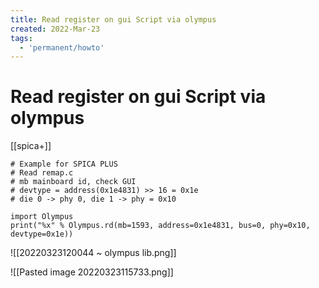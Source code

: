 ```yaml
---
title: Read register on gui Script via olympus
created: 2022-Mar-23
tags:
  - 'permanent/howto'
---
```


# Read register on gui Script via olympus

[[spica+]]

```
# Example for SPICA PLUS
# Read remap.c
# mb mainboard id, check GUI
# devtype = address(0x1e4831) >> 16 = 0x1e
# die 0 -> phy 0, die 1 -> phy = 0x10

import Olympus
print("%x" % Olympus.rd(mb=1593, address=0x1e4831, bus=0, phy=0x10, devtype=0x1e))

```

![[20220323120044 ~ olympus lib.png]]

![[Pasted image 20220323115733.png]]